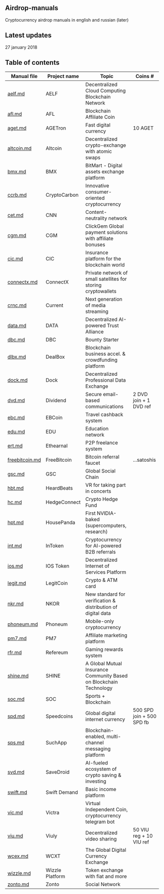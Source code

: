 ## Airdrop-manuals
Cryptocurrency airdrop manuals in english and russian (later)

## Latest updates
27 january 2018

## Table of contents
Manual file | Project name | Topic | Coins #
| - | - | - | - |
[aelf.md](aelf.md) | AELF | Decentralized Cloud Computing Blockchain Network | 
[afl.md](afl.md) | AFL | Blockchain Affiliate Coin | 
[aget.md](aget.md) | AGETron | Fast digital currency | 10 AGET
[altcoin.md](altcoin.md) | Altcoin | Decentralized crypto-exchange with atomic swaps | 
[bmx.md](bmx.md) | BMX | BitMart - Digital assets exchange platform |
[ccrb.md](ccrb.md) | CryptoCarbon | Innovative consumer-oriented cryptocurrency | 
[cet.md](cet.md) | CNN | Content-neutrality network | 
[cgm.md](cgm.md) | CGM | ClickGem Global payment solutions with affiliate bonuses | 
[cic.md](cic.md) | CIC | Insurance platform for the blockchain world |
[connectx.md](connectx.md) | ConnectX | Private network of small satellites for storing cryptowallets | 
[crnc.md](crnc.md) | Current | Next generation of media streaming | 
[data.md](data.md) | DATA | Decentralized AI-powered Trust Alliance | 
[dbc.md](dbc.md) | DBC | Bounty Starter |
[dlbx.md](dlbx.md) | DealBox | Blockchain business accel. & crowdfunding platform | 
[dock.md](dock.md) | Dock | Decentralized Professional Data Exchange | 
[dvd.md](dvd.md) | Dividend | Secure email-based communications | 2 DVD join + 1 DVD ref
[ebc.md](ebc.md) | EBCoin | Travel cashback system | 
[edu.md](edu.md) | EDU | Education network |
[ert.md](ert.md) | Ethearnal | P2P freelance system |
[freebitcoin.md](freebitcoin.md) | FreeBitcoin | Bitcoin referral faucet | ...satoshis
[gsc.md](gsc.md) | GSC | Global Social Chain |
[hbt.md](hbt.md) | HeardBeats | VR for taking part in concerts |
[hc.md](hc.md) | HedgeConnect | Crypto Hedge Fund | 
[hpt.md](hpt.md) | HousePanda | First NVIDIA-baked (supercomputers, research) | 
[int.md](int.md) | InToken | Cryptocurrency for AI-powered B2B referrals |
[ios.md](ios.md) | IOS Token | Decentralized Internet of Services Platform |
[legit.md](legit.md) | LegitCoin | Crypto & ATM card |
[nkr.md](nkr.md) | NKOR | New standard for veriﬁcation & distribution of digital data | 
[phoneum.md](phoneum.md) | Phoneum | Mobile-only cryptocurrency |
[pm7.md](pm7.md) | PM7 | Affiliate marketing platform |
[rfr.md](rfr.md) | Refereum | Gaming rewards system | 
[shine.md](shine.md) | SHINE | A Global Mutual Insurance Community Based on Blockchain Technology | 
[soc.md](soc.md) | SOC | Sports + Blockchain |
[spd.md](spd.md) | Speedcoins | Global digital internet currency | 500 SPD join + 500 SPD fb
[sps.md](sps.md) | SuchApp | Blockchain-enabled, multi-channel messaging platform |
[svd.md](svd.md) | SaveDroid | AI-fueled ecosystem of crypto saving & investing |
[swift.md](swift.md) | Swift Demand | Basic income platform | 
[vic.md](vic.md) | Victra | Virtual Independent Coin, cryptocurrency telegram bot | 
[viu.md](viu.md) | Viuly | Decentralized video sharing | 50 VIU reg + 10 VIU ref
[wcex.md](wcex.md) | WCXT | The Global Digital Currency Exchange |
[wizzle.md](wizzle.md) | Wizzle Platform | Token exchange with fiat and more | 
[zonto.md](zonto.md) | Zonto | Social Network |

